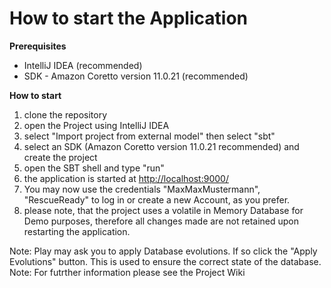 # How to start the Application

**Prerequisites**
- IntelliJ IDEA (recommended)
- SDK - Amazon Coretto version 11.0.21 (recommended)

**How to start**

1. clone the repository
2. open the Project using IntelliJ IDEA
3. select "Import project from external model" then select "sbt"
4. select an SDK (Amazon Coretto version 11.0.21 recommended) and create the project
5. open the SBT shell and type "run"
6. the application is started at [http://localhost:9000/](http://localhost:9000/)
7. You may now use the credentials "MaxMaxMustermann", "RescueReady" to log in or create a new Account, as you prefer.
8. please note, that the project uses a volatile in Memory Database for Demo purposes, therefore all changes made are not retained upon restarting the application.

Note: Play may ask you to apply Database evolutions. If so click the "Apply Evolutions" button. This is used to ensure the correct state of the database.
Note: For futrther information please see the Project Wiki
